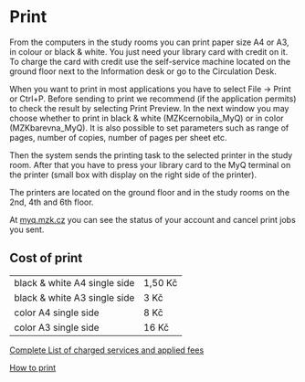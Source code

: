 # Print

From the computers in the study rooms you can print paper size A4 or A3, in colour or black & white. You just need your library card with credit on it. To charge the card with credit use the self-service machine located on the ground floor next to the Information desk or go to the Circulation Desk.

<!--![](/images/help/tisk/automat.jpg)-->

When you want to print in most applications you have to select File -> Print or Ctrl+P. Before sending to print we recommend (if the application permits) to check the result by selecting Print Preview. In the next window you may choose whether to print in black & white (MZKcernobila_MyQ) or in color (MZKbarevna_MyQ). It is also possible to set parameters such as range of pages, number of copies, number of pages per sheet etc.

Then the system sends the printing task to the selected printer in the study room. After that you have to press your library card to the MyQ terminal on the printer (small box with display on the right side of the printer). 

The printers are located on the ground floor and in the study rooms on the 2nd, 4th and 6th floor.

At <a class="external" href="http://myq.mzk.cz" target="_blank">myq.mzk.cz</a> you can see the status of your account and cancel print jobs you sent.

## Cost of print

<div class="row">
    <div class="col-sm-6">
        <table class="table">
            <tr>
                <td>black & white A4 single side</td>
                <td>1,50 Kč</td>
            </tr>
            <tr>
                <td>black & white A3 single side</td>
                <td>3 Kč</td>
            </tr>
            <tr>
                <td>color A4 single side</td>
                <td>8 Kč</td>
            </tr>
            <tr>
                <td>color A3 single side</td>
                <td>16 Kč</td>
            </tr> 
        </table>
    </div>
</div>

<a class="external" href="http://www.mzk.cz/en/services/fees-and-fines" target="_blank">Complete List of charged services and applied fees</a>
 
[How to print](/en/jak-tisknout)
